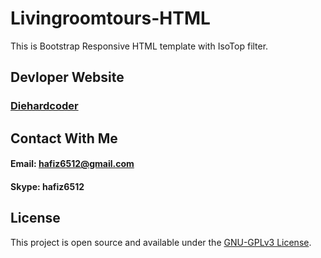 # Livingroomtours-HTML
This is Bootstrap Responsive HTML template with IsoTop filter.

## Devloper Website
### [Diehardcoder](http://diehardcoder.com)

## Contact With Me
#### Email: hafiz6512@gmail.com
#### Skype: hafiz6512

## License
This project is open source and available under the [GNU-GPLv3 License](./LICENSE).
